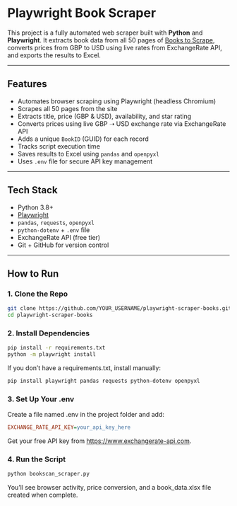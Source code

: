 # Playwright Book Scraper

This project is a fully automated web scraper built with **Python** and **Playwright**. It extracts book data from all 50 pages of [Books to Scrape](https://books.toscrape.com), converts prices from GBP to USD using live rates from ExchangeRate API, and exports the results to Excel.

---

## Features

- Automates browser scraping using Playwright (headless Chromium)
- Scrapes all 50 pages from the site
- Extracts title, price (GBP & USD), availability, and star rating
- Converts prices using live GBP ➝ USD exchange rate via ExchangeRate API
- Adds a unique `BookID` (GUID) for each record
- Tracks script execution time
- Saves results to Excel using `pandas` and `openpyxl`
- Uses `.env` file for secure API key management

---

## Tech Stack

- Python 3.8+
- [Playwright](https://playwright.dev/python/)
- `pandas`, `requests`, `openpyxl`
- `python-dotenv` + `.env` file
- ExchangeRate API (free tier)
- Git + GitHub for version control

---

## How to Run

### 1. Clone the Repo

```bash
git clone https://github.com/YOUR_USERNAME/playwright-scraper-books.git
cd playwright-scraper-books
```

### 2. Install Dependencies
```bash
pip install -r requirements.txt
python -m playwright install
```

If you don’t have a requirements.txt, install manually:

```bash
pip install playwright pandas requests python-dotenv openpyxl
```

### 3. Set Up Your .env

Create a file named .env in the project folder and add:

```ini
EXCHANGE_RATE_API_KEY=your_api_key_here
```

Get your free API key from https://www.exchangerate-api.com.

### 4. Run the Script

```bash
python bookscan_scraper.py
```

You’ll see browser activity, price conversion, and a book_data.xlsx file created when complete.

